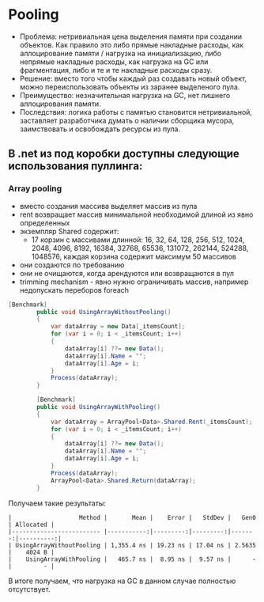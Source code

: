 # Pooling
- Проблема: нетривиальная цена выделения памяти при создании объектов. Как правило это либо прямые накладные расходы, как аллоцирование памяти / нагрузка на инициализацию, либо непрямые накладные расходы, как нагрузка на GC или фрагментация, либо и те и те накладные расходы сразу.
- Решение: вместо того чтобы каждый раз создавать новый объект, можно переиспользовать объекты из заранее выделеного пула. 
- Преимущество: незначительная нагрузка на GC, нет лишнего аллоцирования памяти. 
- Последствия: логика работы с памятью становится нетривиальной, заставляет разработчика думать о наличии сборщика мусора, заимствовать и освобождать ресурсы из пула.

## В .net из под коробки доступны следующие использования пуллинга:
### Array pooling
- вместо создания массива выделяет массив из пула
- rent возвращает массив минимальной необходимой длиной из явно определенных
- экземпляр Shared содержит:
  - 17 корзин с массивами длинной: 16, 32, 64, 128, 256, 512, 1024, 2048, 4096, 8192, 16384, 32768, 65536, 131072, 262144, 524288, 1048576, каждая корзина содержит максимум 50 массивов
- они создаются по требованию
- они не очищаются, когда арендуются или возвращаются в пул
- trimming mechanism - явно нужно ограничивать массив, например недопускать переборов foreach

```c#
[Benchmark]
        public void UsingArrayWithoutPooling()
        {
            var dataArray = new Data[_itemsCount];
            for (var i = 0; i < _itemsCount; i++)
            {
                dataArray[i] ??= new Data();
                dataArray[i].Name = "";
                dataArray[i].Age = i;
            }
            Process(dataArray);
        }

        [Benchmark]
        public void UsingArrayWithPooling()
        {
            var dataArray = ArrayPool<Data>.Shared.Rent(_itemsCount);
            for (var i = 0; i < _itemsCount; i++)
            {
                dataArray[i] ??= new Data();
                dataArray[i].Name = "";
                dataArray[i].Age = i;
            }
            Process(dataArray);
            ArrayPool<Data>.Shared.Return(dataArray);
        }
```

Получаем такие результаты:

```
|                   Method |       Mean |    Error |   StdDev |   Gen0 | Allocated |
|------------------------- |-----------:|---------:|---------:|-------:|----------:|
| UsingArrayWithoutPooling | 1,355.4 ns | 19.23 ns | 17.04 ns | 2.5635 |    4024 B |
|    UsingArrayWithPooling |   465.7 ns |  8.95 ns |  9.57 ns |      - |         - |
```
В итоге получаем, что нагрузка на GC в данном случае полностью отсутствует. 